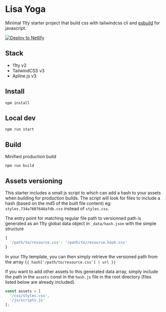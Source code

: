 # Lisa Yoga

Minimal 11ty starter project that build css with tailwindcss cli and [esbuild](https://esbuild.github.io/) for javascript.

[![Deploy to Netlify](https://www.netlify.com/img/deploy/button.svg)](https://app.netlify.com/start/deploy?repository=https://github.com/jmslbam/lisa-ilkov)

## Stack

* 11ty v2
* TailwindCSS v3
* Apline.js v3

## Install

```
npm install
```

## Local dev

```
npm run start
```

## Build

Minified production build

```
npm run build
```

## Assets versioning

This starter includes a small js script to which can add a hash to your assets when building for production builds.
The script will look for files to include a hash (based on the md5 of the built file content) eg: ```styles.734a7607648afdb.css``` instead of ```styles.css```.

The entry point for matching regular file path to versionned path is generated as an 11ty global data object in ```_data/hash.json``` with the simple structure
```js
{
  '/path/to/resource.css': '/path/to/resource.hash.css'
}
```

In your 11ty template, you can then simply retrieve the versioned path from the array ```{{ hash['/path/to/resource.css'] | url }}```

If you want to add other assets to this generated data array, simply include the path in the ```assets``` const in the ```hash.js``` file in the root directory (files listed below are already included).

```js
const assets = [
  '/css/styles.css',
  '/js/scripts.js'
];
```

